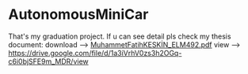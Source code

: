 # AutonomousMiniCar
That's my graduation project.
If u can see detail pls check my thesis document:
  download --> [MuhammetFatihKESKİN_ELM492.pdf](https://github.com/MFatihKeskin/AutonomousMiniCar/files/9938416/MuhammetFatihKESKIN_ELM492.pdf)
  view --> https://drive.google.com/file/d/1a3iVrhV0zs3h2OGq-c6i0bjSFE9m_MDR/view
 
